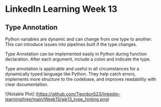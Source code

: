 # LinkedIn Learning Week 13

## Type Annotation 

Python variables are dynamic and can change from one type to another. This can introduce issues into pipelines built if the type changes. 
 
Type Annotation can be implemented easily in Python during function declaration. After each argument,  include a colon and indicate the type.

Type annotation is applicable and useful in all circumstances for a dynamically typed language like Python. They help catch errors, implements more structure to the codebase, and improves readability with clear documentation.

![Notable Plot] (https://github.com/Tgordon523/linkedin-learning/tree/main/Week13/wk13_type_hinting.png)
